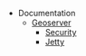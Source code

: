* Documentation
    - [Geoserver](geoserver.md)
        - [Security](geoserver.md/#security)
        - [Jetty](geoserver.md/#jetty)